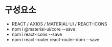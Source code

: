 # 구성요소
- REACT / AXIOS / MATERIAL-UI / REACT-ICONS
- npm i @material-ui/core --save
- npm i react-icons --save
- npm i react-router react-router-dom --save